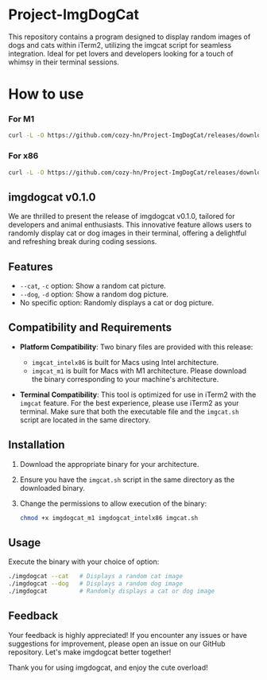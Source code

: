 # Project-ImgDogCat
This repository contains a program designed to display random images of dogs and cats within iTerm2, utilizing the imgcat script for seamless integration. Ideal for pet lovers and developers looking for a touch of whimsy in their terminal sessions.

# How to use

### For M1
```bash
curl -L -O https://github.com/cozy-hn/Project-ImgDogCat/releases/download/v0.1.0/imgcat.sh && curl -L -o imgdogcat https://github.com/cozy-hn/Project-ImgDogCat/releases/download/v0.1.0/imgdogcat_m1 &&  chmod +x imgdogcat imgcat.sh
```

### For x86
```bash
curl -L -O https://github.com/cozy-hn/Project-ImgDogCat/releases/download/v0.1.0/imgcat.sh && curl -L -o imgdogcat https://github.com/cozy-hn/Project-ImgDogCat/releases/download/v0.1.0/imgdogcat_intelx86 && chmod +x imgdogcat imgcat.sh
```

## imgdogcat v0.1.0

We are thrilled to present the release of imgdogcat v0.1.0, tailored for developers and animal enthusiasts. This innovative feature allows users to randomly display cat or dog images in their terminal, offering a delightful and refreshing break during coding sessions.

## Features

- `--cat`, `-c` option: Show a random cat picture.
- `--dog`, `-d` option: Show a random dog picture.
- No specific option: Randomly displays a cat or dog picture.

## Compatibility and Requirements

- **Platform Compatibility**: Two binary files are provided with this release:
    - `imgcat_intelx86` is built for Macs using Intel architecture.
    - `imgcat_m1` is built for Macs with M1 architecture.
  Please download the binary corresponding to your machine's architecture.

- **Terminal Compatibility**: This tool is optimized for use in iTerm2 with the `imgcat` feature. For the best experience, please use iTerm2 as your terminal. Make sure that both the executable file and the `imgcat.sh` script are located in the same directory.

## Installation

1. Download the appropriate binary for your architecture.
2. Ensure you have the `imgcat.sh` script in the same directory as the downloaded binary.
3. Change the permissions to allow execution of the binary:

    ```bash
    chmod +x imgdogcat_m1 imgdogcat_intelx86 imgcat.sh
    ```

## Usage

Execute the binary with your choice of option:

```bash
./imgdogcat --cat   # Displays a random cat image
./imgdogcat --dog   # Displays a random dog image
./imgdogcat         # Randomly displays a cat or dog image
```

## Feedback

Your feedback is highly appreciated! If you encounter any issues or have suggestions for improvement, please open an issue on our GitHub repository. Let's make imgdogcat better together!

Thank you for using imgdogcat, and enjoy the cute overload!
